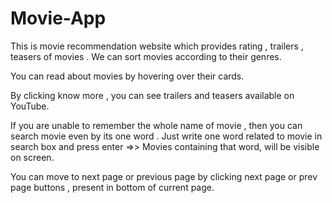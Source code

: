 <a src="https://satyam-7318.github.io/Movie-App/">



# Movie-App
This is movie recommendation website  which provides rating , trailers , teasers of movies . We can sort movies according to their genres.

You can  read about movies by hovering over their cards.

By clicking know more , you can see trailers and teasers available on YouTube.

If you are unable to  remember the whole name of movie , then you can search movie even by its one word . Just write one word related to movie in search box and press enter =>> Movies containing that word, will be visible on screen.

You can move to next page or previous page  by clicking next page or prev page buttons , present in bottom of current page. 
